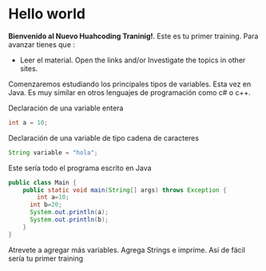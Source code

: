 # Hello world

**Bienvenido al Nuevo Huahcoding Traninig!**. Este es tu primer training. 
Para avanzar tienes que :
- Leer el material. Open the links and/or Investigate the topics in other sites.

Comenzaremos estudiando los principales tipos de variables. Esta vez en Java. Es muy similar en otros lenguajes de programación como c# o c++.

Declaración de una variable entera
```java
int a = 10;
```
Declaración de una variable de tipo cadena de caracteres
```java
String variable = "hola";
```

Este sería todo el programa escrito en Java
```java
public class Main {
    public static void main(String[] args) throws Exception {
	    int a=10;
      int b=20;
      System.out.println(a);
      System.out.println(b);
	}
}
```
Atrevete a agregar más variables. Agrega Strings e imprime. 
Así de fácil sería tu primer training
